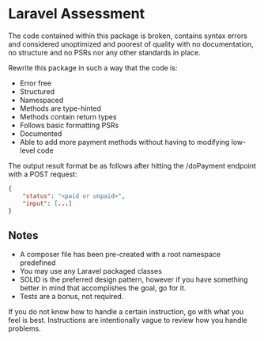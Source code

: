 # Laravel Assessment
The code contained within this package is broken, contains syntax errors and 
considered unoptimized and poorest of quality with no documentation, 
no structure and no PSRs nor any other standards in place.

Rewrite this package in such a way that the code is:

- Error free
- Structured
- Namespaced
- Methods are type-hinted
- Methods contain return types
- Follows basic formatting PSRs
- Documented
- Able to add more payment methods without having to modifying low-level code
 
The output result format be as follows after hitting the /doPayment endpoint with a POST request:

```json
{
    "status": "<paid or unpaid>",
    "input": [...] 
}
```

## Notes

- A composer  file has been pre-created with a root namespace predefined
- You may use any Laravel packaged classes
- SOLID is the preferred design pattern, however if you have something better in mind that accomplishes the goal, go 
  for it.
- Tests are a bonus, not required.

If you do not know how to handle a certain instruction, go with what you feel is best. 
Instructions are intentionally vague to review how you handle problems.